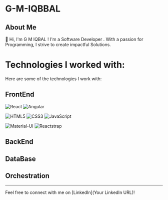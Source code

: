# G-M-IQBBAL

## About Me
👋 Hi, I'm G M IQBAL ! I'm a Software Developer . With a passion for Programming, I strive to create impactful Solutions.

# Technologies I worked with:
Here are some of the technologies I work with:

## FrontEnd
![React](https://img.shields.io/badge/-React-61DAFB?style=flat&logo=react&logoColor=black)
![Angular](https://img.shields.io/badge/-Angular-DD0031?style=flat&logo=angular&logoColor=white)


![HTML5](https://img.shields.io/badge/-HTML5-E34F26?style=flat&logo=html5&logoColor=white)
![CSS3](https://img.shields.io/badge/-CSS3-1572B6?style=flat&logo=css3)
![JavaScript](https://img.shields.io/badge/-JavaScript-F7DF1E?style=flat&logo=javascript&logoColor=black)

![Material-UI](https://img.shields.io/badge/-Material--UI-0081CB?style=flat&logo=material-ui&logoColor=white)
![Reactstrap](https://img.shields.io/badge/-Reactstrap-007bff?style=flat&logo=reactstrap&logoColor=white)


## BackEnd


## DataBase

## Orchestration


<!-- Add more certifications as needed -->

---

Feel free to connect with me on [LinkedIn](Your LinkedIn URL)!

<!-- Add any other social media links if you want -->

